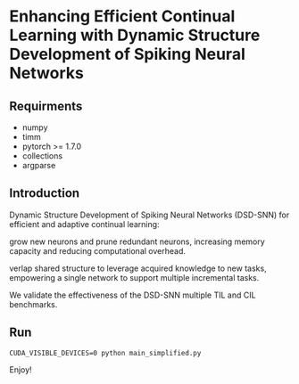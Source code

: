 # Enhancing Efficient Continual Learning with Dynamic Structure Development of Spiking Neural Networks #

## Requirments ##
* numpy
* timm
* pytorch >= 1.7.0
* collections
* argparse

## Introduction ##
Dynamic Structure Development of Spiking Neural Networks (DSD-SNN) for efficient and adaptive continual learning:   

grow new neurons and prune redundant neurons, increasing memory capacity and reducing computational overhead.  

verlap shared structure to leverage acquired knowledge to new tasks, empowering a single network to support multiple incremental tasks.   

We validate the effectiveness of the DSD-SNN multiple TIL and CIL benchmarks.

## Run ##
 

```CUDA_VISIBLE_DEVICES=0 python main_simplified.py```   

Enjoy!
